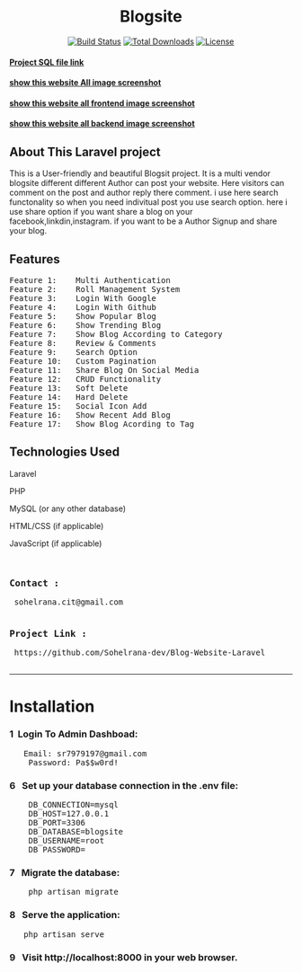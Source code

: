<h1 align="center">Blogsite</h1>

<p align="center">
<a href="https://github.com/laravel/framework/actions"><img src="https://github.com/laravel/framework/workflows/tests/badge.svg" alt="Build Status"></a>
<a href="https://packagist.org/packages/laravel/framework"><img src="https://img.shields.io/packagist/dt/laravel/framework" alt="Total Downloads"></a>
<a href="https://packagist.org/packages/laravel/framework"><img src="https://img.shields.io/packagist/l/laravel/framework" alt="License"></a>
</p>




<h4><a href="https://drive.google.com/drive/folders/1SHQYQF96SOPG55Q3HXLQkBVTfjFNc9af?usp=sharing" target="_blank">Project SQL file link </a></h4>
<h4><a href="https://drive.google.com/drive/folders/1bYqdjjBEP0y8iHMDqxhvLSLlWto2PlX_?usp=sharing" target="_blank">show this website All image screenshot</a></h4>
<h4><a href="https://drive.google.com/drive/folders/1NEFZtr57B6ZjTkY2NDHLbmxF9OC0S7y-?usp=sharing" target="_blank">show this website all frontend image screenshot</a></h4>
<h4><a href="https://drive.google.com/drive/folders/1A-ukdO_vv4Gryx_FszLkPIHkDSC2L2Wv?usp=sharing" target="_blank">show this website all backend image screenshot</a></h4>

## About This Laravel project

This is a User-friendly and beautiful Blogsit project. It is a multi vendor blogsite different different Author can post your website. Here visitors can comment on the post and author reply there comment. i use here search functonality so when you need indivitual post you use search option. here i use share option if you want share a blog on your facebook,linkdin,instagram. if you want to be a Author Signup and share your blog. 


## Features

<pre>
Feature 1:  &nbsp; Multi Authentication                                 
Feature 2:  &nbsp; Roll Management System                              
Feature 3:  &nbsp; Login With Google                   
Feature 4:  &nbsp; Login With Github                     
Feature 5:  &nbsp; Show Popular Blog                 
Feature 6:  &nbsp; Show Trending Blog                            
Feature 7:  &nbsp; Show Blog According to Category                     
Feature 8:  &nbsp; Review & Comments                          
Feature 9:  &nbsp; Search Option             
Feature 10: &nbsp; Custom Pagination                     
Feature 11: &nbsp; Share Blog On Social Media     
Feature 12: &nbsp; CRUD Functionality       
Feature 13: &nbsp; Soft Delete             
Feature 14: &nbsp; Hard Delete        
Feature 15: &nbsp; Social Icon Add                                   
Feature 16: &nbsp; Show Recent Add Blog                        
Feature 17: &nbsp; Show Blog Acording to Tag     
</pre>

## Technologies Used

<p>Laravel</p>
<p>PHP</p>
<p>MySQL (or any other database)</p>
<p>HTML/CSS (if applicable)</p>
<p>JavaScript (if applicable)</p>

<pre>
    <h3>Contact :</h3> sohelrana.cit@gmail.com
    <h3>Project Link :</h3> https://github.com/Sohelrana-dev/Blog-Website-Laravel
    
</pre>
<hr>


<h1>Installation</h1>

<h3> 1 &nbsp;Login To Admin Dashboad:</h3>
<pre>
   Email: sr7979197@gmail.com
    Password: Pa$$w0rd!
</pre>

<h3> 6 &nbsp; Set up your database connection in the .env file:</h3>
<pre>
    DB_CONNECTION=mysql
    DB_HOST=127.0.0.1
    DB_PORT=3306
    DB_DATABASE=blogsite
    DB_USERNAME=root
    DB_PASSWORD=
</pre>

<h3> 7 &nbsp; Migrate the database:</h3>
<pre>
    php artisan migrate
</pre>

<h3> 8 &nbsp; Serve the application:</h3>
<pre>
   php artisan serve
</pre>

<h3> 9 &nbsp; Visit http://localhost:8000 in your web browser.</h3>



